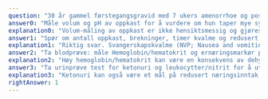 ```yaml
---
question: "30 år gammel førstegangsgravid med 7 ukers amenorrhoe og positiv graviditetstest for 2,5 uker siden kontakter deg som fastlege pga. uttalt kvalme og oppkast. Hva er beste tiltak for å fastslå alvorligheten av hennes svangerskapskvalme?"
answer0: "Måle volum og pH av oppkast for å vurdere om hun taper mye syre og har utviklet metabolsk alkalose"
explanation0: "Volum-måling av oppkast er ikke hensiktsmessig og gjøres ikke. Hvis en leter etter metabolsk alkalose, testes dette ved pH måling i blod (evt supplert med urin pH måling), ikke i oppkast."
answer1: "Spør om antall oppkast, brekninger, timer kvalme og redusert diurese siste døgn og om hun har tapt vekt"
explanation1: "Riktig svar. Svangerskapskvalme (NVP; Nausea and vomiting of pregnancy) graderes best ved spørsmål om varighet kvalme, antall oppkast og antall brekninger ilp 24 timer. (Utgjør spørsmålene i SUKK; Svangerskaps Utløst Kvalme Kvantifisering, oversatt fra det engelske PUQE: Pregnancy Unique Quantification of Emesis. Disse tre spørsmål gir en sum skår fra 3-15, der <6 er lett NVP, 7-12 moderat og 13-15 alvorlig. Denne skalaen er vist å korrelere grad av NVP med kliniske konsekvenser, slik som risiko for sykehusinnleggelse, manglende inntak av prenatal anbefalt jern/vitamintilskudd og utilstrekkelig (lavt) matinntak.) Anamnese på redusert diurese er enkelt og godt mål på sannsynlig dehydrering. Vektmåling er den beste og enkleste måling på dårlig næringsinntak. Hvis kvinnen kjenner sin pregravide vekt og vekt i dag (måles hos deg!) og hun har tapt vekt er det en indikasjon på at kvalmen har hatt konsekvenser for hennes ernæringsstatus."
answer2: "Ta blodprøve: måle Hemoglobin/hematokrit og ernæringsmarkør prealbumin"
explanation2: "Høy hemoglobin/hematokrit kan være en konsekvens av dehydrering, men er ikke alene godt mål på svangerskapskvalme. Prealbumin er en blodprøve mhp proteininntak siste 48 timer men besvares ikke på flere dager og ikke nyttig i akuttvurdering hos deg."
answer3: "Ta urinprøve test for ketonuri og leukocytter/nitrit for å utelukke at hun har urinveisinfeksjon som medvirkende årsak til kvalme"
explanation3: "Ketonuri kan også være et mål på redusert næringsinntak (spesielt lavt glukoseinntak). Men en kan ha svært alvorlig svangerskapskvalme og trenge sykehusbehandling UTEN å ha ketonuri. Både hemokonsentrasjon og ketonuri (spesielt sammen med vekttap) vil tyde på hyperemesis; alvorlig NVP med metabolske konsekvenser. Men hver av disse to alene (ketonuri eller hemokonsentrasjon) er ikke et godt mål på alvorlighet av NVP, det er derimot spørsmålene som sammen utgjør SUKK/PUQE."
rightAnswer: 1
---
```

